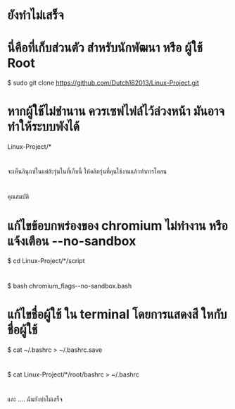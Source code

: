 # ยังทำไม่เสร็จ
# นี่คือที่เก็บส่วนตัว สำหรับนักพัฒนา หรือ ผู้ใช้ Root
$ sudo git clone https://github.com/Dutch182013/Linux-Project.git
# หากผู้ใช้ไม่ชำนาน ควรเซฟไฟล์ไว้ล่วงหน้้า มันอาจทำให้ระบบพังได้
Linux-Project/*
#
จะเห็นลินุกซ์ในแต่ล้ะรุ่นในที่เก็บนี้ ให้คลิกรุ่นที่คุนใช้งานแล้วทำการโคลน
#
คุณสมบัติ
# แก้ไขข้อบกพร่องของ chromium ไม่ทำงาน หรือ แจ้งเตือน --no-sandbox
$ cd Linux-Project/*/script
#
$ bash chromium_flags--no-sandbox.bash

# แก้ไขชื่อผู้ใช้ ใน terminal โดยการแสดงสี ใหกับชื่อผู้ใช้
$ cat ~/.bashrc > ~/.bashrc.save
#
$ cat Linux-Project/*/root/bashrc > ~/.bashrc
#
และ ....
ฉันยังทำไม่เสร็จ
